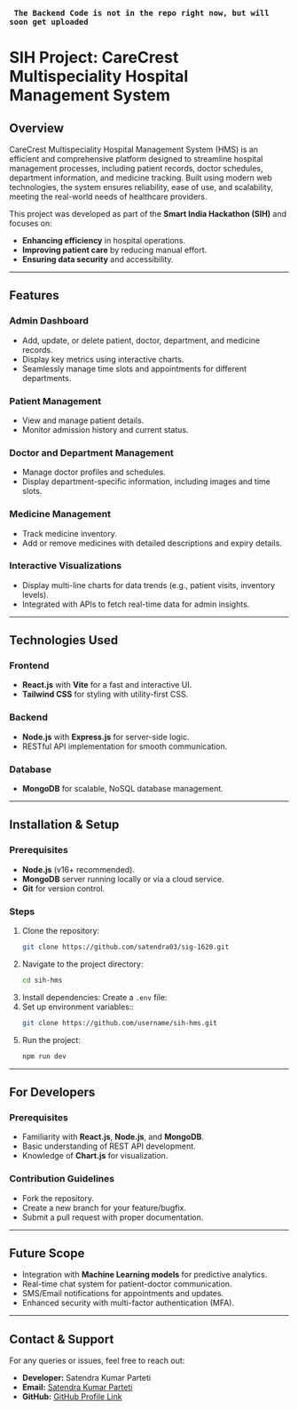 ### ``` The Backend Code is not in the repo right now, but will soon get uploaded```

# **SIH Project: CareCrest Multispeciality Hospital Management System**

## **Overview**
CareCrest Multispeciality Hospital Management System (HMS) is an efficient and comprehensive platform designed to streamline hospital management processes, including patient records, doctor schedules, department information, and medicine tracking. Built using modern web technologies, the system ensures reliability, ease of use, and scalability, meeting the real-world needs of healthcare providers.

This project was developed as part of the **Smart India Hackathon (SIH)** and focuses on:
- **Enhancing efficiency** in hospital operations.
- **Improving patient care** by reducing manual effort.
- **Ensuring data security** and accessibility.

---

## **Features**
### **Admin Dashboard**
- Add, update, or delete patient, doctor, department, and medicine records.
- Display key metrics using interactive charts.
- Seamlessly manage time slots and appointments for different departments.

### **Patient Management**
- View and manage patient details.
- Monitor admission history and current status.

### **Doctor and Department Management**
- Manage doctor profiles and schedules.
- Display department-specific information, including images and time slots.

### **Medicine Management**
- Track medicine inventory.
- Add or remove medicines with detailed descriptions and expiry details.

### **Interactive Visualizations**
- Display multi-line charts for data trends (e.g., patient visits, inventory levels).
- Integrated with APIs to fetch real-time data for admin insights.

---

## **Technologies Used**
### **Frontend**
- **React.js** with **Vite** for a fast and interactive UI.
- **Tailwind CSS** for styling with utility-first CSS.

### **Backend**
- **Node.js** with **Express.js** for server-side logic.
- RESTful API implementation for smooth communication.

### **Database**
- **MongoDB** for scalable, NoSQL database management.

---

## **Installation & Setup**
### Prerequisites
- **Node.js** (v16+ recommended).
- **MongoDB** server running locally or via a cloud service.
- **Git** for version control.

### Steps
1. Clone the repository:
   ```bash
   git clone https://github.com/satendra03/sig-1620.git
   ```
2. Navigate to the project directory:
   ```bash
   cd sih-hms
   ```
3. Install dependencies:
   Create a `.env` file:
4. Set up environment variables::
   ```bash
   git clone https://github.com/username/sih-hms.git
   ```
5. Run the project:
   ```bash
   npm run dev
   ```

---
## **For Developers**
### **Prerequisites**
- Familiarity with **React.js**, **Node.js**, and **MongoDB**.
- Basic understanding of REST API development.
- Knowledge of **Chart.js** for visualization.

### **Contribution Guidelines**
- Fork the repository.
- Create a new branch for your feature/bugfix.
- Submit a pull request with proper documentation.

---

## **Future Scope**
- Integration with **Machine Learning models** for predictive analytics.
- Real-time chat system for patient-doctor communication.
- SMS/Email notifications for appointments and updates.
- Enhanced security with multi-factor authentication (MFA).

---

## **Contact & Support**
For any queries or issues, feel free to reach out:

- **Developer:** Satendra Kumar Parteti  
- **Email:** [Satendra Kumar Parteti](mailto:satendrakumarparteti.work@gmail.com)  
- **GitHub:** [GitHub Profile Link](https://github.com/satendra03)  

